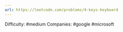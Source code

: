 ```yaml
---
url: https://leetcode.com/problems/4-keys-keyboard
---
```


Difficulty: #medium
Companies: #google #microsoft